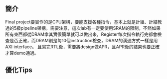 ## 簡介
Final project要實作的是CPU架構，要能支援各種指令，基本上就是計組、計結教過的5級pipeline架構。需要注意，這次lab有一定要使用SRAM的限制，不然如果所有東西都從DRAM拿其實很簡單就可以做出來，Register每次指令執行完都會檢查是否正確，而DRAM則是每10個instruction檢查，DRAM的溝通方式一樣是用AXI interface。
且寫完RTL後，需要將design做APR，且APR後的結果也要正確才算demo通過。
## 優化Tips
